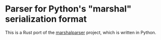 # Parser for Python's "marshal" serialization format

This is a Rust port of the [marshalparser] project, which is written in Python.

[marshalparser]: https://github.com/fedora-python/marshalparser
